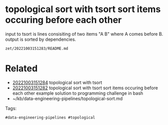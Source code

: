 # topological sort with tsort sort items occuring before each other
input to tsort is lines consisiting of two items "A B" where A comes before B.
output is sorted by dependencies.

` zet/20221003151283/README.md `

# Related

- [20221003151284](/zet/20221003151284/README.md) topological sort with tsort
- [20221003151282](/zet/20221003151282/README.md) topological sort with tsort sort items occuring before each other example solution to programming challenge in bash
- ~/kb/data-engineering-pipelines/topological-sort.md

Tags:

    #data-engineering-pipelines #topological 
